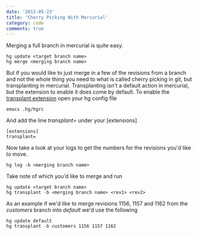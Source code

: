 ```yaml
---
date: '2013-05-23'
title: 'Cherry Picking With Mercurial'
category: code
comments: true
---
```

Merging a full branch in mercurial is quite easy.

    hg update <target branch name>
    hg merge <merging branch name>

But if you would like to just merge in a few of the revisions from a branch and not the whole thing you need to what is called cherry picking in git, but transplanting in mercurial.  Transplanting isn't a default action in mercurial, but the extension to enable it does come by default.  To enable the [transplant extension][docs] open your hg config file

    emacs .hg/hgrc

And add the line *transplant=* under your [extensions]

    [extensions]
    transplant=

Now take a look at your logs to get the numbers for the revisions you'd like to move.

    hg log -b <merging branch name>

Take note of which you'd like to merge and run

    hg update <target branch name>
    hg transplant -b <merging branch name> <rev1> <rev2>

As an example if we'd like to merge revisions 1156, 1157 and 1162 from the *customers* branch into *default* we'd use the following

    hg update default
    hg transplant -b customers 1156 1157 1162



[docs]: http://mercurial.selenic.com/wiki/TransplantExtension "Transplant Extensions"
